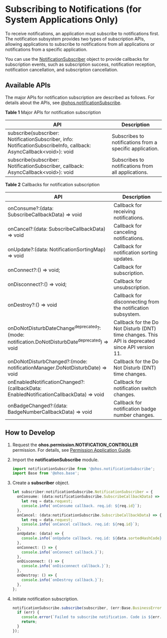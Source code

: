 # Subscribing to Notifications (for System Applications Only)


To receive notifications, an application must subscribe to notifications first. The notification subsystem provides two types of subscription APIs, allowing applications to subscribe to notifications from all applications or notifications from a specific application.


You can use the [NotificationSubscriber](../reference/apis/js-apis-inner-notification-notificationSubscriber.md) object to provide callbacks for subscription events, such as subscription success, notification reception, notification cancellation, and subscription cancellation.


## Available APIs

The major APIs for notification subscription are described as follows. For details about the APIs, see [@ohos.notificationSubscribe](../reference/apis/js-apis-notificationSubscribe.md).

**Table 1** Major APIs for notification subscription

| API| Description|
| -------- | -------- |
| subscribe(subscriber: NotificationSubscriber, info: NotificationSubscribeInfo, callback: AsyncCallback&lt;void&gt;): void | Subscribes to notifications from a specific application.|
| subscribe(subscriber: NotificationSubscriber, callback: AsyncCallback&lt;void&gt;): void | Subscribes to notifications from all applications.    |

**Table 2** Callbacks for notification subscription

| API| Description|
| -------- | -------- |
| onConsume?:(data: SubscribeCallbackData) =&gt; void | Callback for receiving notifications.              |
| onCancel?:(data: SubscribeCallbackData) =&gt; void | Callback for canceling notifications.          |
| onUpdate?:(data: NotificationSortingMap) =&gt; void | Callback for notification sorting updates.      |
| onConnect?:() =&gt; void;                          | Callback for subscription.          |
| onDisconnect?:() =&gt; void;                       | Callback for unsubscription.          |
| onDestroy?:() =&gt; void                           | Callback for disconnecting from the notification subsystem.  |
| onDoNotDisturbDateChange<sup>deprecated</sup>?:(mode: notification.DoNotDisturbDate<sup>deprecated</sup>) =&gt; void | Callback for the Do Not Disturb (DNT) time changes. This API is deprecated since API version 11.|
| onDoNotDisturbChanged?:(mode: notificationManager.DoNotDisturbDate) =&gt; void | Callback for the Do Not Disturb (DNT) time changes.|
| onEnabledNotificationChanged?:(callbackData: EnabledNotificationCallbackData) =&gt; void | Callback for notification switch changes.      |
| onBadgeChanged?:(data: BadgeNumberCallbackData) =&gt; void | Callback for notification badge number changes.|


## How to Develop

1. Request the **ohos.permission.NOTIFICATION_CONTROLLER** permission. For details, see [Permission Application Guide](../security/accesstoken-guidelines.md#declaring-permissions-in-the-configuration-file).

2. Import the **notificationSubscribe** module.
   
   ```ts
   import notificationSubscribe from '@ohos.notificationSubscribe';
   import Base from '@ohos.base';
   ```

3. Create a **subscriber** object.
   
   ```ts
   let subscriber:notificationSubscribe.NotificationSubscriber = {
     onConsume: (data:notificationSubscribe.SubscribeCallbackData) => {
       let req = data.request;
       console.info(`onConsume callback. req.id: ${req.id}`);
     },
     onCancel: (data:notificationSubscribe.SubscribeCallbackData) => {
       let req = data.request;
       console.info(`onCancel callback. req.id: ${req.id}`);
     },
     onUpdate: (data) => {
       console.info(`onUpdate callback. req.id: ${data.sortedHashCode}`);
     },
     onConnect: () => {
       console.info(`onConnect callback.}`);
     },
     onDisconnect: () => {
       console.info(`onDisconnect callback.}`);
     },
     onDestroy: () => {
       console.info(`onDestroy callback.}`);
     },
   };
   ```
   
4. Initiate notification subscription.
   
   ```ts
   notificationSubscribe.subscribe(subscriber, (err:Base.BusinessError) => { // This API uses an asynchronous callback to return the result.
     if (err) {
       console.error(`Failed to subscribe notification. Code is ${err.code}, message is ${err.message}`);
       return;
     }
   });
   ```
